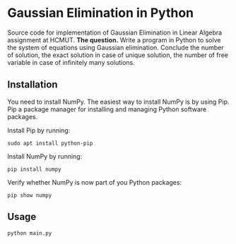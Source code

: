 # Gaussian Elimination in Python
Source code for implementation of Gaussian Elimination in Linear Algebra assignment at HCMUT.
**The question.** Write a program in Python to solve the system of equations using Gaussian elimination. Conclude the number of solution, the exact solution in case of unique solution, the number of free variable in case of infinitely many solutions.

## Installation
You need to install NumPy. The easiest way to install NumPy is by using Pip. Pip a package manager for installing and managing Python software packages.

Install Pip by running:
```
sudo apt install python-pip
```

Install NumPy by running:
```
pip install numpy
```

Verify whether NumPy is now part of you Python packages:
```
pip show numpy
```

## Usage
```
python main.py
```